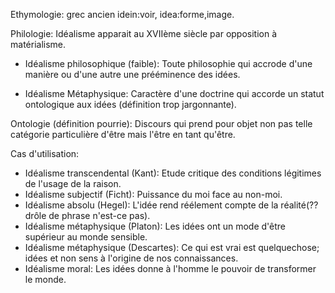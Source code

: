 Ethymologie:  grec ancien idein:voir, idea:forme,image.

Philologie: Idéalisme apparait au XVIIème siècle par opposition à matérialisme.

- Idéalisme philosophique (faible): Toute philosophie qui accrode d'une manière ou d'une autre une prééminence des idées.

- Idéalisme Métaphysique: Caractère d'une doctrine qui accorde un statut ontologique aux idées (définition trop jargonnante).

Ontologie (définition pourrie): Discours qui prend pour objet non pas telle catégorie particulière d'être mais l'être en tant qu'être.

Cas d'utilisation:

- Idéalisme transcendental (Kant): Etude critique des conditions légitimes de l'usage de la raison.
- Idéalisme subjectif (Ficht): Puissance du moi face au non-moi.
- Idéalisme absolu (Hegel): L'idée rend réélement compte de la réalité(?? drôle de phrase n'est-ce pas).
- Idéalisme métaphysique (Platon): Les idées ont un mode d'être supérieur au monde sensible.
- Idéalisme métaphysique (Descartes): Ce qui est vrai est quelquechose; idées et non sens à l'origine de nos connaissances.
- Idéalisme moral: Les idées donne à l'homme le pouvoir de transformer le monde.
